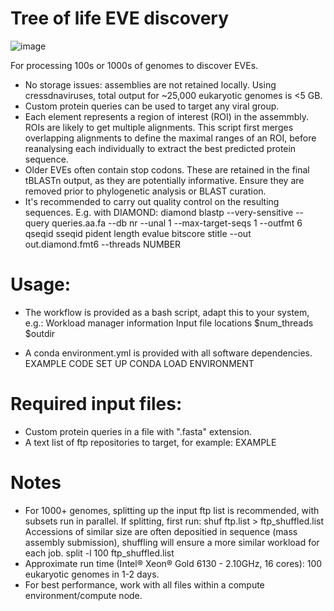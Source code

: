 # Tree of life EVE discovery

![image](https://user-images.githubusercontent.com/27350062/185176894-c5895241-b498-4a2e-9800-7ea5678780c5.png)

For processing 100s or 1000s of genomes to discover EVEs. 

- No storage issues: assemblies are not retained locally. Using cressdnaviruses, total output for ~25,000 eukaryotic genomes is <5 GB.
- Custom protein queries can be used to target any viral group.
- Each element represents a region of interest (ROI) in the assemmbly. ROIs are likely to get multiple alignments. This script first merges overlapping alignments to define the maximal ranges of an ROI, before reanalysing each individually to extract the best predicted protein sequence.
- Older EVEs often contain stop codons. These are retained in the final tBLASTn output, as they are potentially informative. Ensure they are removed prior to phylogenetic analysis or BLAST curation. 
- It's recommended to carry out quality control on the resulting sequences. E.g. with DIAMOND:
diamond blastp --very-sensitive --query queries.aa.fa --db nr --unal 1 --max-target-seqs 1 --outfmt 6 qseqid sseqid pident length evalue bitscore stitle --out out.diamond.fmt6 --threads NUMBER

# Usage:

- The workflow is provided as a bash script, adapt this to your system, e.g.:
Workload manager information
Input file locations
$num_threads
$outdir

- A conda environment.yml is provided with all software dependencies. 
EXAMPLE CODE SET UP CONDA
LOAD ENVIRONMENT

# Required input files:
- Custom protein queries in a file with ".fasta" extension.
- A text list of ftp repositories to target, for example: 
EXAMPLE

# Notes
- For 1000+ genomes, splitting up the input ftp list is recommended, with subsets run in parallel. 
If splitting, first run:
shuf ftp.list > ftp_shuffled.list
Accessions of similar size are often depositied in sequence (mass assembly submission), shuffling will ensure a more similar workload for each job.
split -l 100 ftp_shuffled.list
- Approximate run time (Intel® Xeon® Gold 6130 - 2.10GHz, 16 cores): 100 eukaryotic genomes in 1-2 days.
- For best performance, work with all files within a compute environment/compute node. 
